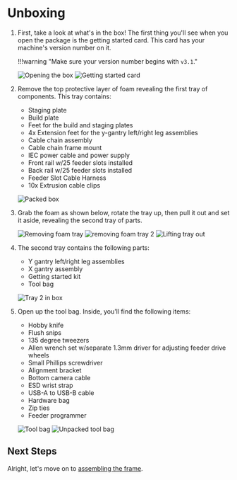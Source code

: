 # Unboxing

1. First, take a look at what's in the box! The first thing you'll see when you open the package is the getting started card. This card has your machine's version number on it.

    !!!warning "Make sure your version number begins with `v3.1`."

    ![Opening the box](images/opened-box.png)
    ![Getting started card](images/getting-started-card.png)

2. Remove the top protective layer of foam revealing the first tray of components. This tray contains:
    * Staging plate
    * Build plate
    * Feet for the build and staging plates
    * 4x Extension feet for the y-gantry left/right leg assemblies
    * Cable chain assembly
    * Cable chain frame mount
    * IEC power cable and power supply
    * Front rail w/25 feeder slots installed
    * Back rail w/25 feeder slots installed
    * Feeder Slot Cable Harness
    * 10x Extrusion cable clips

     ![Packed box](images/first-tray-v3-1.png)

3. Grab the foam as shown below, rotate the tray up, then pull it out and set it aside, revealing the second tray of parts.

    ![Removing foam tray](images/first-tray-left-grip.png)
    ![removing foam tray 2](images/first-tray-right-grip.png)
    ![Lifting tray out](images/first-tray-removal.png)

4. The second tray contains the following parts:
    * Y gantry left/right leg assemblies
    * X gantry assembly
    * Getting started kit
    * Tool bag

    ![Tray 2 in box](images/lower-tray-v3.1.png)

5. Open up the tool bag. Inside, you'll find the following items:
    * Hobby knife
    * Flush snips
    * 135 degree tweezers
    * Allen wrench set w/separate 1.3mm driver for adjusting feeder drive wheels
    * Small Phillips screwdriver
    * Alignment bracket
    * Bottom camera cable
    * ESD wrist strap
    * USB-A to USB-B cable
    * Hardware bag
    * Zip ties
    * Feeder programmer
  
    ![Tool bag](images/tool-bag.png)
    ![Unpacked tool bag](images/tool-bag-exploded.png)

## Next Steps

Alright, let's move on to [assembling the frame](../assembling-frame-3-1/index.md).
